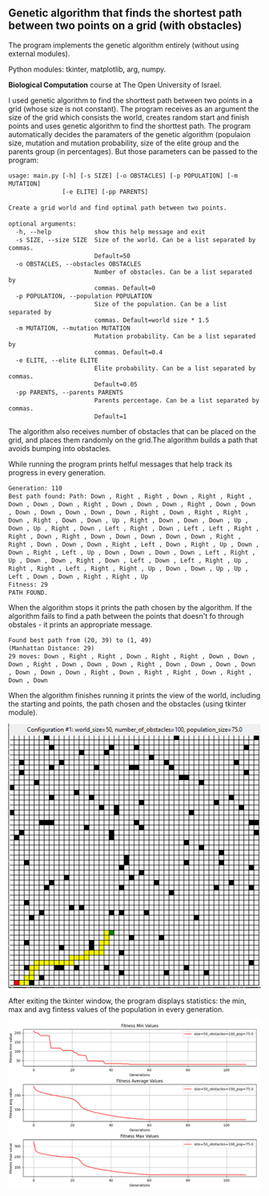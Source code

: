 Genetic algorithm that finds the shortest path between two points on a grid (with obstacles)
---------------------------------------------------------------------------------------------
The program implements the genetic algorithm entirely (without using external modules).

Python modules: tkinter, matplotlib, arg, numpy.

**Biological Computation** course at The Open University of Israel.

I used genetic algorithm to find the shorttest path between two points in a grid (whose size is not constant).
The program receives as an argument the size of the grid which consists the world, creates random start and finish points and uses genetic algorithm to find the shorttest path.
The program automatically decides the paramaters of the genetic algorithm (populaion size, mutation and mutation probability, size of the elite group and the parents group (in percentages). But those parameters can be passed to the program:

```
usage: main.py [-h] [-s SIZE] [-o OBSTACLES] [-p POPULATION] [-m MUTATION]
               [-e ELITE] [-pp PARENTS]

Create a grid world and find optimal path between two points.

optional arguments:
  -h, --help            show this help message and exit
  -s SIZE, --size SIZE  Size of the world. Can be a list separated by commas.
                        Default=50
  -o OBSTACLES, --obstacles OBSTACLES
                        Number of obstacles. Can be a list separated by
                        commas. Default=0
  -p POPULATION, --population POPULATION
                        Size of the population. Can be a list separated by
                        commas. Default=world size * 1.5
  -m MUTATION, --mutation MUTATION
                        Mutation probability. Can be a list separated by
                        commas. Default=0.4
  -e ELITE, --elite ELITE
                        Elite probability. Can be a list separated by commas.
                        Default=0.05
  -pp PARENTS, --parents PARENTS
                        Parents percentage. Can be a list separated by commas.
                        Default=1
```

The algorithm also receives number of obstacles that can be placed on the grid, and places them randomly on the grid.The algorithm builds a path that avoids bumping into obstacles.

While running the program prints helful messages that help track its progress in every generation.
```
Generation: 110 
Best path found: Path: Down , Right , Right , Down , Right , Right , Down , Down , Down , Right , Down , Down , Down , Right , Down , Down , Down , Down , Down , Down , Down , Right , Down , Right , Right , Down , Right , Down , Down , Up , Right , Down , Down , Down , Up , Down , Up , Right , Down , Left , Right , Down , Left , Left , Right , Right , Down , Right , Down , Down , Down , Down , Down , Right , Right , Down , Down , Down , Right , Left , Down , Right , Up , Down , Down , Right , Left , Up , Down , Down , Down , Down , Left , Right , Up , Down , Down , Right , Down , Left , Down , Left , Right , Up , Right , Right , Left , Right , Right , Up , Down , Down , Up , Up , Left , Down , Down , Right , Right , Up 
Fitness: 29
PATH FOUND.
```

When the algorithm stops it prints the path chosen by the algorithm. If the algorithm fails to find a path between the points that doesn't fo through obstales - it prints an appropriate message.
```
Found best path from (20, 39) to (1, 49)
(Manhattan Distance: 29)
29 moves: Down , Right , Right , Down , Right , Right , Down , Down , Down , Right , Down , Down , Down , Right , Down , Down , Down , Down , Down , Down , Down , Right , Down , Right , Right , Down , Right , Down , Down
```

When the algorithm finishes running it prints the view of the world, including the starting and points, the path chosen and the obstacles (using tkinter module).

![alt text](https://github.com/belea7/Shortest_Path_Genetic_Algorithm/blob/main/picures/gird_displau.PNG?raw=true)

After exiting the tkinter window, the program displays statistics: the min, max and avg fintess values of the population in every generation.

![alt text](https://github.com/belea7/Shortest_Path_Genetic_Algorithm/blob/main/picures/Statistics.PNG?raw=true)
